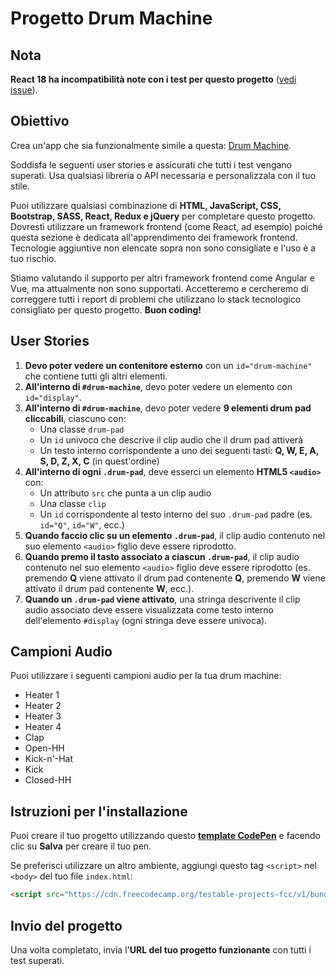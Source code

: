 # Progetto Drum Machine

## Nota
**React 18 ha incompatibilità note con i test per questo progetto** ([vedi issue](#)).

## Obiettivo
Crea un'app che sia funzionalmente simile a questa: [Drum Machine](https://drum-machine.freecodecamp.rocks/).

Soddisfa le seguenti user stories e assicurati che tutti i test vengano superati. Usa qualsiasi libreria o API necessaria e personalizzala con il tuo stile.

Puoi utilizzare qualsiasi combinazione di **HTML, JavaScript, CSS, Bootstrap, SASS, React, Redux e jQuery** per completare questo progetto. Dovresti utilizzare un framework frontend (come React, ad esempio) poiché questa sezione è dedicata all'apprendimento dei framework frontend. Tecnologie aggiuntive non elencate sopra non sono consigliate e l'uso è a tuo rischio.

Stiamo valutando il supporto per altri framework frontend come Angular e Vue, ma attualmente non sono supportati. Accetteremo e cercheremo di correggere tutti i report di problemi che utilizzano lo stack tecnologico consigliato per questo progetto. **Buon coding!**

## User Stories

1. **Devo poter vedere un contenitore esterno** con un `id="drum-machine"` che contiene tutti gli altri elementi.
2. **All'interno di `#drum-machine`**, devo poter vedere un elemento con `id="display"`.
3. **All'interno di `#drum-machine`**, devo poter vedere **9 elementi drum pad cliccabili**, ciascuno con:
   - Una classe `drum-pad`
   - Un `id` univoco che descrive il clip audio che il drum pad attiverà
   - Un testo interno corrispondente a uno dei seguenti tasti: **Q, W, E, A, S, D, Z, X, C** (in quest'ordine)
4. **All'interno di ogni `.drum-pad`**, deve esserci un elemento **HTML5 `<audio>`** con:
   - Un attributo `src` che punta a un clip audio
   - Una classe `clip`
   - Un `id` corrispondente al testo interno del suo `.drum-pad` padre (es. `id="Q"`, `id="W"`, ecc.)
5. **Quando faccio clic su un elemento `.drum-pad`**, il clip audio contenuto nel suo elemento `<audio>` figlio deve essere riprodotto.
6. **Quando premo il tasto associato a ciascun `.drum-pad`**, il clip audio contenuto nel suo elemento `<audio>` figlio deve essere riprodotto (es. premendo **Q** viene attivato il drum pad contenente **Q**, premendo **W** viene attivato il drum pad contenente **W**, ecc.).
7. **Quando un `.drum-pad` viene attivato**, una stringa descrivente il clip audio associato deve essere visualizzata come testo interno dell'elemento `#display` (ogni stringa deve essere univoca).

## Campioni Audio
Puoi utilizzare i seguenti campioni audio per la tua drum machine:

- Heater 1
- Heater 2
- Heater 3
- Heater 4
- Clap
- Open-HH
- Kick-n'-Hat
- Kick
- Closed-HH

## Istruzioni per l'installazione
Puoi creare il tuo progetto utilizzando questo **[template CodePen](#)** e facendo clic su **Salva** per creare il tuo pen. 

Se preferisci utilizzare un altro ambiente, aggiungi questo tag `<script>` nel `<body>` del tuo file `index.html`:

```html
<script src="https://cdn.freecodecamp.org/testable-projects-fcc/v1/bundle.js"></script>
```

## Invio del progetto
Una volta completato, invia l'**URL del tuo progetto funzionante** con tutti i test superati.

